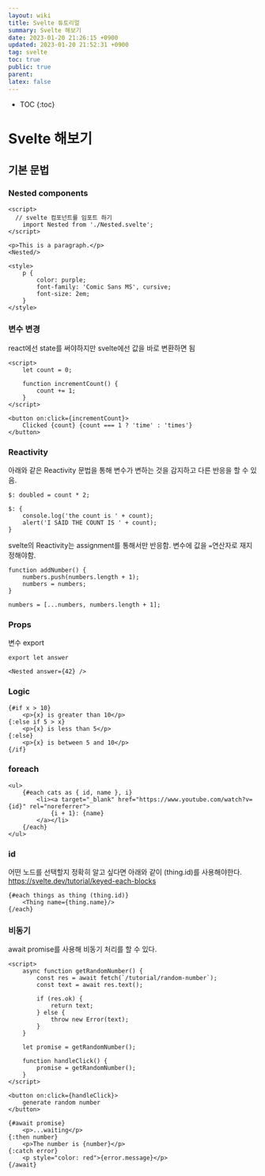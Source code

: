 ```yaml
---
layout: wiki
title: Svelte 튜토리얼
summary: Svelte 해보기
date: 2023-01-20 21:26:15 +0900
updated: 2023-01-20 21:52:31 +0900
tag: svelte
toc: true
public: true
parent:
latex: false
---
```


- TOC
  {:toc}

# Svelte 해보기

## 기본 문법

### Nested components

```svelte
<script>
  // svelte 컴포넌트를 임포트 하기
	import Nested from './Nested.svelte';
</script>

<p>This is a paragraph.</p>
<Nested/>

<style>
	p {
		color: purple;
		font-family: 'Comic Sans MS', cursive;
		font-size: 2em;
	}
</style>
```

### 변수 변경

react에선 state를 써야하지만 svelte에선 값을 바로 변환하면 됨

```svelte
<script>
	let count = 0;

	function incrementCount() {
		count += 1;
	}
</script>

<button on:click={incrementCount}>
	Clicked {count} {count === 1 ? 'time' : 'times'}
</button>
```

### Reactivity

아래와 같은 Reactivity 문법을 통해 변수가 변하는 것을 감지하고 다른 반응을 할 수 있음.

```svelte
$: doubled = count * 2;

$: {
	console.log('the count is ' + count);
	alert('I SAID THE COUNT IS ' + count);
}
```

svelte의 Reactivity는 assignment를 통해서만 반응함. 변수에 값을 `=`연산자로 재지정해야함.

```svelte
function addNumber() {
	numbers.push(numbers.length + 1);
	numbers = numbers;
}

numbers = [...numbers, numbers.length + 1];
```

### Props

변수 export

```svelte
export let answer

<Nested answer={42} />
```

### Logic

```svelte
{#if x > 10}
	<p>{x} is greater than 10</p>
{:else if 5 > x}
	<p>{x} is less than 5</p>
{:else}
	<p>{x} is between 5 and 10</p>
{/if}
```

### foreach

```svelte
<ul>
	{#each cats as { id, name }, i}
		<li><a target="_blank" href="https://www.youtube.com/watch?v={id}" rel="noreferrer">
			{i + 1}: {name}
		</a></li>
	{/each}
</ul>
```

### id

어떤 노드를 선택할지 정확히 알고 싶다면 아래와 같이 (thing.id)를 사용해야한다.
https://svelte.dev/tutorial/keyed-each-blocks

```svelte
{#each things as thing (thing.id)}
	<Thing name={thing.name}/>
{/each}
```

### 비동기

await promise를 사용해 비동기 처리를 할 수 있다.

```svelte
<script>
	async function getRandomNumber() {
		const res = await fetch(`/tutorial/random-number`);
		const text = await res.text();

		if (res.ok) {
			return text;
		} else {
			throw new Error(text);
		}
	}

	let promise = getRandomNumber();

	function handleClick() {
		promise = getRandomNumber();
	}
</script>

<button on:click={handleClick}>
	generate random number
</button>

{#await promise}
	<p>...waiting</p>
{:then number}
	<p>The number is {number}</p>
{:catch error}
	<p style="color: red">{error.message}</p>
{/await}

```
